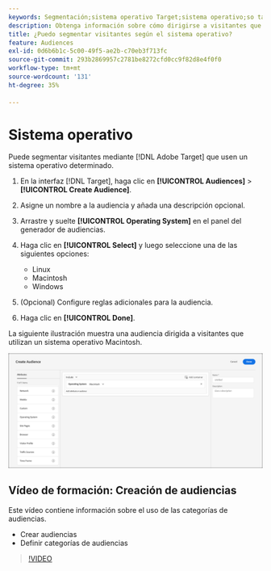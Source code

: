 ```yaml
---
keywords: Segmentación;sistema operativo Target;sistema operativo;so target;target en linux;linux;target en windows;windows;target en macintosh;macintosh;mac;target en mac;win;target en win
description: Obtenga información sobre cómo dirigirse a visitantes que utilizan un sistema operativo determinado (Linux, Macintosh o Windows).
title: ¿Puedo segmentar visitantes según el sistema operativo?
feature: Audiences
exl-id: 0d6b6b1c-5c00-49f5-ae2b-c70eb3f713fc
source-git-commit: 293b2869957c2781be8272cfd0cc9f82d8e4f0f0
workflow-type: tm+mt
source-wordcount: '131'
ht-degree: 35%

---
```


# Sistema operativo

Puede segmentar visitantes mediante [!DNL Adobe Target] que usen un sistema operativo determinado.

1. En la interfaz [!DNL Target], haga clic en **[!UICONTROL Audiences]** > **[!UICONTROL Create Audience]**.
1. Asigne un nombre a la audiencia y añada una descripción opcional.
1. Arrastre y suelte **[!UICONTROL Operating System]** en el panel del generador de audiencias.
1. Haga clic en **[!UICONTROL Select]** y luego seleccione una de las siguientes opciones:

   * Linux
   * Macintosh
   * Windows

1. (Opcional) Configure reglas adicionales para la audiencia.
1. Haga clic en **[!UICONTROL Done]**.

La siguiente ilustración muestra una audiencia dirigida a visitantes que utilizan un sistema operativo Macintosh.

![imagen target_os](assets/target_os.png)

## Vídeo de formación: Creación de audiencias

Este vídeo contiene información sobre el uso de las categorías de audiencias.

* Crear audiencias
* Definir categorías de audiencias

>[!VIDEO](https://video.tv.adobe.com/v/17392)
